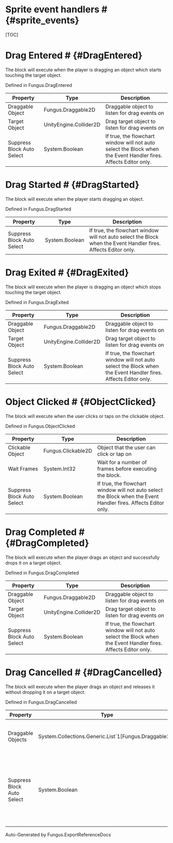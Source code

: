 # Sprite event handlers # {#sprite_events}

[TOC]
# Drag Entered # {#DragEntered}
The block will execute when the player is dragging an object which starts touching the target object.

Defined in Fungus.DragEntered

Property | Type | Description
 --- | --- | ---
Draggable Object | Fungus.Draggable2D | Draggable object to listen for drag events on
Target Object | UnityEngine.Collider2D | Drag target object to listen for drag events on
Suppress Block Auto Select | System.Boolean | If true, the flowchart window will not auto select the Block when the Event Handler fires. Affects Editor only.

# Drag Started # {#DragStarted}
The block will execute when the player starts dragging an object.

Defined in Fungus.DragStarted

Property | Type | Description
 --- | --- | ---
Suppress Block Auto Select | System.Boolean | If true, the flowchart window will not auto select the Block when the Event Handler fires. Affects Editor only.

# Drag Exited # {#DragExited}
The block will execute when the player is dragging an object which stops touching the target object.

Defined in Fungus.DragExited

Property | Type | Description
 --- | --- | ---
Draggable Object | Fungus.Draggable2D | Draggable object to listen for drag events on
Target Object | UnityEngine.Collider2D | Drag target object to listen for drag events on
Suppress Block Auto Select | System.Boolean | If true, the flowchart window will not auto select the Block when the Event Handler fires. Affects Editor only.

# Object Clicked # {#ObjectClicked}
The block will execute when the user clicks or taps on the clickable object.

Defined in Fungus.ObjectClicked

Property | Type | Description
 --- | --- | ---
Clickable Object | Fungus.Clickable2D | Object that the user can click or tap on
Wait Frames | System.Int32 | Wait for a number of frames before executing the block.
Suppress Block Auto Select | System.Boolean | If true, the flowchart window will not auto select the Block when the Event Handler fires. Affects Editor only.

# Drag Completed # {#DragCompleted}
The block will execute when the player drags an object and successfully drops it on a target object.

Defined in Fungus.DragCompleted

Property | Type | Description
 --- | --- | ---
Draggable Object | Fungus.Draggable2D | Draggable object to listen for drag events on
Target Object | UnityEngine.Collider2D | Drag target object to listen for drag events on
Suppress Block Auto Select | System.Boolean | If true, the flowchart window will not auto select the Block when the Event Handler fires. Affects Editor only.

# Drag Cancelled # {#DragCancelled}
The block will execute when the player drags an object and releases it without dropping it on a target object.

Defined in Fungus.DragCancelled

Property | Type | Description
 --- | --- | ---
Draggable Objects | System.Collections.Generic.List`1[Fungus.Draggable2D] | Draggable object to listen for drag events on
Suppress Block Auto Select | System.Boolean | If true, the flowchart window will not auto select the Block when the Event Handler fires. Affects Editor only.

Auto-Generated by Fungus.ExportReferenceDocs